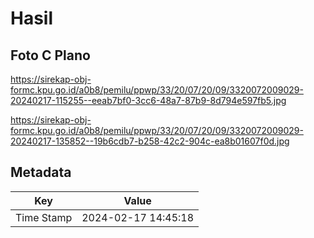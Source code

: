 # Hasil

## Foto C Plano

https://sirekap-obj-formc.kpu.go.id/a0b8/pemilu/ppwp/33/20/07/20/09/3320072009029-20240217-115255--eeab7bf0-3cc6-48a7-87b9-8d794e597fb5.jpg

https://sirekap-obj-formc.kpu.go.id/a0b8/pemilu/ppwp/33/20/07/20/09/3320072009029-20240217-135852--19b6cdb7-b258-42c2-904c-ea8b01607f0d.jpg


## Metadata

| Key        | Value               |
| ---------- | ------------------- |
| Time Stamp | 2024-02-17 14:45:18 |



